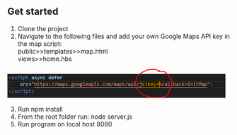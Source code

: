 ## Get started
1. Clone the project 
2. Navigate to the following files and add your own Google Maps API key in the map script: <br>
    public>>templates>>map.html <br>
    views>>home.hbs <br>

![Insert gKey](gKey.PNG)

3. Run npm install
4. From the root folder run:
node server.js
5. Run program on local host 8080
